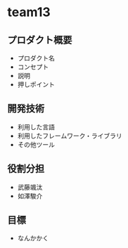 # team13

## プロダクト概要
 - プロダクト名
 - コンセプト
 - 説明
 - 押しポイント

## 開発技術
 - 利用した言語
 - 利用したフレームワーク・ライブラリ
 - その他ツール

## 役割分担
 - 武藤颯汰
 - 如澤駿介

## 目標
 - なんかかく
